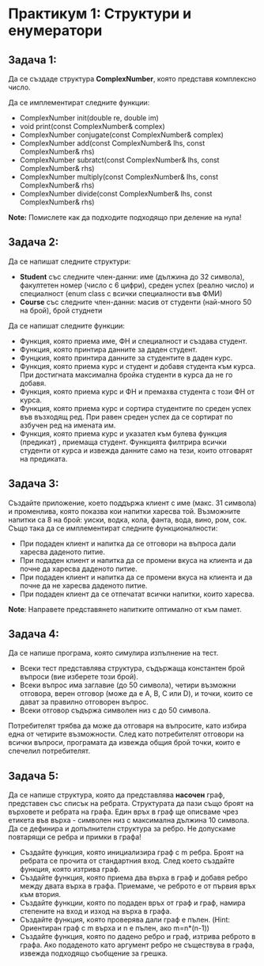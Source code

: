 # Практикум 1: Структури и енумератори

## Задача 1:
Да се създаде структура **ComplexNumber**, която представя комплексно число.

Да се имплементират следните функции:
- ComplexNumber init(double re, double im)
- void print(const ComplexNumber& complex)
- ComplexNumber conjugate(const ComplexNumber& complex)
- ComplexNumber add(const ComplexNumber& lhs, const ComplexNumber& rhs)
- ComplexNumber subratct(const ComplexNumber& lhs, const ComplexNumber& rhs)
- ComplexNumber multiply(const ComplexNumber& lhs, const ComplexNumber& rhs)
- ComplexNumber divide(const ComplexNumber& lhs, const ComplexNumber& rhs)

**Note:** Помислете как да подходите подходящо при деление на нула!


## Задача 2:
Да се напишат следните структури:

- **Student** със следните член-данни: име (дължина до 32 символа), факултетен номер (число с 6 цифри), среден успех (реално число) и специалност (enum class с всички специалности във ФМИ)
- **Course** със следните член-данни: масив от студенти (най-много 50 на брой), брой студнети

Да се напишат следните функции:

- Функция, която приема име, ФН и специалност и създава студент.
- Функция, която принтира данните за даден студент.
- Фунцкия, която принтира данните за студентите в даден курс.
- Функция, която приема курс и студент и добавя студента към курса. При достигната максимална бройка студенти в курса да не го добавя.
- Функция, която приема курс и ФН и премахва студента с този ФН от курса.
- Функция, която приема курс и сортира студентите по среден успех във възходящ ред. При равен среден успех да се сортират по азбучен ред на имената им.
- Функция, която приема курс и указател към булева функция (предикат) , приемаща студент. Функцията филтрира всички студенти от курса и извежда данните само на тези, които отговарят на предиката.

## Задача 3:
Създайте приложение, което поддържа клиент с име (макс. 31 символа) и променлива, която показва кои напитки харесва той. Възможните напитки са 8 на брой: уиски, водка, кола, фанта, вода, вино, ром, сок. Също така да се имплементират следните функционалности:
- При подаден клиент и напитка да се отговори на въпроса дали харесва даденото питие.
- При подаден клиент и напитка да се промени вкуса на клиента и да почне да харесва даденото питие.
- При подаден клиент и напитка да се промени вкуса на клиента и да почне да не харесва даденото питие.
- При подаден клиент да се отпечатат всички напитки, които харесва.
  
**Note**: Направете представянето напитките оптимално от към памет.

## Задача 4:
Да се напише програма, която симулира изпълнение на тест.
- Всеки тест представлява структура, съдържаща константен брой въпроси (вие изберете този брой).
- Всеки въпрос има заглавие (до 50 символа), четири възможни отговора, верен отговор (може да е A, B, C или D), и точки, които се дават за правилно отговорен въпрос.
- Всеки отговор съдържа символен низ с до 50 символа.

Потребителят трябва да може да отговаря на въпросите, като избира една от четирите възможности. След като потребителят отговори на всички въпроси, програмата да извежда общия брой точки, които е спечелил потребителят.

## Задача 5:
Да се напише структура, която да представлява **насочен** граф, представен със списък на ребрата. Структурата да пази също броят на върховете и ребрата на графа. Един връх в граф ще описваме чрез етикета във върха - символен низ с максимална дължина 10 символа. Да се дефинира и допълнителн структура за ребро. Не допускаме повтарящи се ребра и примки в графа!
- Създайте функция, която инициализира граф с m ребра. Броят на ребрата се прочита от стандартния вход. След което създайте функция, която изтрива граф.
- Създайте функция, която приема два върха в граф и добавя ребро между двата върха в графа. Приемаме, че реброто е от първия връх към втория.
- Създайте функции, която по подаден връх от граф и граф, намира степените на вход и изход на върха в графа.
- Създайте функция, която проверява дали граф е пълен. (Hint: Ориентиран граф с m върха и n е пълен, ако m=n*(n-1))
- Създайте функция, която по дадено ребро и граф, изтрива реброто в графа. Ако подаденото като аргумент ребро не съществува в графа, извежда подходящо съобщение за грешка.
